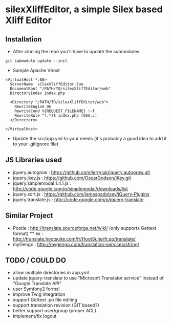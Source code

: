 silexXliffEditor, a simple Silex based Xliff Editor
===================================================

Installation
------------

* After cloning the repo you'll have to update the submodules

```
git submodule update --init
```

* Sample Apache Vhost

```
<VirtualHost *:80>
  ServerName  silexXliffEditor.lan
  DocumentRoot "/PATH/TO/silexXliffEditor/web"
  DirectoryIndex index.php

  <Directory "/PATH/TO/silexXliffEditor/web">
    RewriteEngine On
    RewriteCond %{REQUEST_FILENAME} !-f
    RewriteRule ^(.*)$ index.php [QSA,L]
  </Directory>

</VirtualHost>
```

* Update the src/app.yml to your needs (it's probably a good idea to add it to your .gitignore file)

JS Libraries used
-----------------

* jquery.autogrow : https://github.com/jerryluk/jquery.autogrow.git
* jquery.jkey.js : https://github.com/OscarGodson/jKey.git
* jquery.simplemodal.1.4.1.js : http://code.google.com/p/simplemodal/downloads/list
* jquery.sort.js : https://github.com/jamespadolsey/jQuery-Plugins
* jquery.translate.js : http://code.google.com/p/jquery-translate

Similar Project
---------------

* Pootle : http://translate.sourceforge.net/wiki/ (only supports Gettext format)
** ex : http://translate.hootsuite.com/fr/HootSuite/fr.po/translate/
* myGengo : http://mygengo.com/translation-services/string/

TODO / COULD DO
---------------

* allow multiple directories in app.yml
* update jquery-translate to use "Microsoft Translator service" instead of "Google Translate API"
* user Symfony2 forms!
* improve Twig integration
* support Gettext .po file editing
* support translation revision (GIT based?)
* better support user/group (proper ACL)
* implement/fix logout